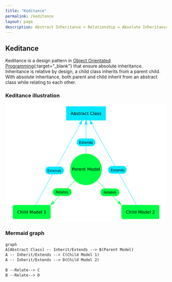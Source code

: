 ```yaml
---
title: "Keditance"
permalink: /keditance
layout: page
description: Abstract Inheritance + Relationship = Absolute Inheritance
---
```


## Keditance
Keditance is a design pattern in
[Object Orientated Programming](https://en.wikipedia.org/wiki/Object-oriented_programming){:target="_blank"}
that ensure absolute inheritance. Inheritance is relative by design, a child class inherits from a parent child. With absolute inheritance, both parent and child inherit from an abstract class while relating to each other.




### Keditance illustration

<p align="center">
  <img src="https://raw.githubusercontent.com/okedialf/keditance/develop/keditance.png" alt="Keditance Illustration"/>
</p>

### Mermaid graph
 ```mermaid
 graph
 A[Abstract Class] -- Inherit/Extends --> B(Parent Model)
 A -- Inherit/Extends --> C(Child Model 1)
 A -- Inherit/Extends --> D(Child Model 2)

 B --Relate--> C
 B --Relate--> D

 ```

